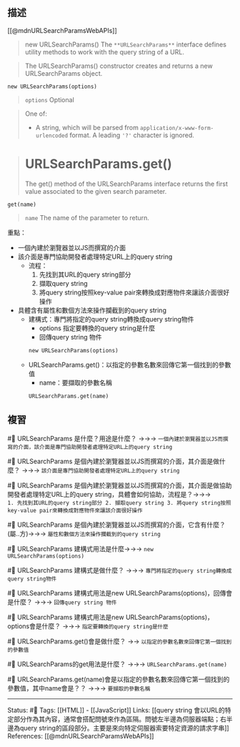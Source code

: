 ## 描述



[[@mdnURLSearchParamsWebAPIs]]
> new URLSearchParams()
> The `**URLSearchParams**` interface defines utility methods to work with the query string of a URL.


> The URLSearchParams() constructor creates and returns a new URLSearchParams object.
```
new URLSearchParams(options)
```

> `options` Optional

> One of:
> -   A string, which will be parsed from `application/x-www-form-urlencoded` format. A leading `'?'` character is ignored.

> # URLSearchParams.get()
> The get() method of the URLSearchParams interface returns the first value associated to the given search parameter.


```
get(name)
```
> `name`
> The name of the parameter to return.

重點：
- 一個內建於瀏覽器並以JS而撰寫的介面
- 該介面是專門協助開發者處理特定URL上的query string
	- 流程：
		1. 先找到其URL的query string部分
		2. 擷取query string
		3. 將query string按照key-value pair來轉換成對應物件來讓該介面很好操作
- 具體含有屬性和數個方法來操作攔截到的query string
	- 建構式：專門將指定的query string轉換成query string物件
		- options 指定要轉換的query string是什麼
		- 回傳query string 物件
		```
		new URLSearchParams(options)
	   ```
	- URLSearchParams.get()：以指定的參數名數來回傳它第一個找到的參數值
		- name：要擷取的參數名稱
		```
	  URLSearchParams.get(name)
	   ```

## 複習


#🧠 URLSearchParams 是什麼？用途是什麼？ ->->-> `一個內建於瀏覽器並以JS而撰寫的介面，該介面是專門協助開發者處理特定URL上的query string`
<!--SR:!2022-12-30,27,250-->

#🧠 URLSearchParams 是個內建於瀏覽器並以JS而撰寫的介面，其介面是做什麼？ ->->-> `該介面是專門協助開發者處理特定URL上的query string`
<!--SR:!2022-12-30,28,250-->

#🧠 URLSearchParams 是個內建於瀏覽器並以JS而撰寫的介面，其介面是做協助開發者處理特定URL上的query string，具體會如何協助，流程是？->->-> `		1. 先找到其URL的query string部分 2. 擷取query string 3. 將query string按照key-value pair來轉換成對應物件來讓該介面很好操作`
<!--SR:!2023-02-26,63,250-->

#🧠 URLSearchParams 是個內建於瀏覽器並以JS而撰寫的介面，它含有什麼？(屬..方)->->-> `屬性和數個方法來操作攔截到的query string`
<!--SR:!2023-02-27,64,250-->

#🧠  URLSearchParams 建構式用法是什麼->->-> `new URLSearchParams(options)`
<!--SR:!2023-02-28,64,250-->

#🧠 URLSearchParams 建構式是做什麼？ ->->-> `專門將指定的query string轉換成query string物件`
<!--SR:!2023-03-06,68,250-->

#🧠 URLSearchParams 建構式用法是new URLSearchParams(options)，回傳會是什麼？ ->->-> `回傳query string 物件`
<!--SR:!2022-12-29,27,250-->

#🧠 URLSearchParams 建構式用法是new URLSearchParams(options)，options會是什麼？ ->->-> `指定要轉換的query string是什麼`
<!--SR:!2023-03-05,68,250-->


#🧠 URLSearchParams.get()會是做什麼？ ->-> `以指定的參數名數來回傳它第一個找到的參數值`

#🧠 URLSearchParams的get用法是什麼？ ->->-> `URLSearchParams.get(name)`
<!--SR:!2023-03-01,65,250-->


#🧠 URLSearchParams.get(name)會是以指定的參數名數來回傳它第一個找到的參數值，其中name會是？？ ->->-> `要擷取的參數名稱`
<!--SR:!2022-12-31,28,250-->



---
Status: #🌱 
Tags: 
[[HTML]] - [[JavaScript]]
Links:
[[query string 會以URL的特定部分作為其內容，通常會搭配問號來作為區隔。問號左半邊為伺服器端點；右半邊為query string的區段部分。主要是來向特定伺服器索要特定資源的請求字串]]
References:
[[@mdnURLSearchParamsWebAPIs]]